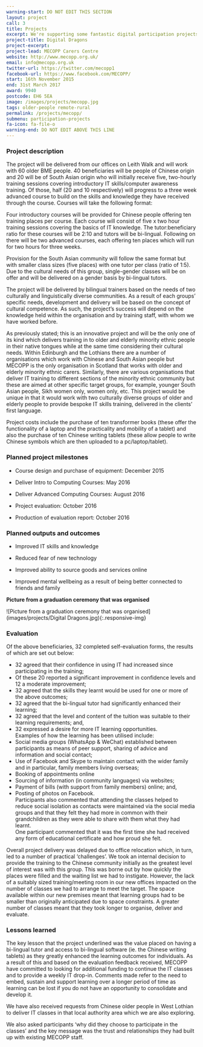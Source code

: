 ```yaml
---
warning-start: DO NOT EDIT THIS SECTION
layout: project
call: 3
title: Projects
excerpt: We're supporting some fantastic digital participation projects. Here are their stories.
project-title: Digital Dragons
project-excerpt:
project-lead: MECOPP Carers Centre
website: http://www.mecopp.org.uk/
email: info@mecopp.org.uk
twitter-url: https://twitter.com/mecopp1
facebook-url: https://www.facebook.com/MECOPP/
start: 16th November 2015
end: 31st March 2017
award: 9940
postcode: EH6 5EA
image: /images/projects/mecopp.jpg
tags: older-people remote-rural
permalink: /projects/mecopp/
submenu: participation-projects
fa-icon: fa-file-o
warning-end: DO NOT EDIT ABOVE THIS LINE
---
```


### Project description

The project will be delivered from our offices on Leith Walk and will work with 60 older BME people. 40 beneficiaries will be people of Chinese origin and 20 will be of South Asian origin who will initially receive five, two-hourly training sessions covering introductory IT skills/computer awareness training. Of those, half (20 and 10 respectively) will progress to a three week advanced course to build on the skills and knowledge they have received through the course. Courses will take the following format:

Four introductory courses will be provided for Chinese people offering ten training places per course. Each course will consist of five x two hour training sessions covering the basics of IT knowledge. The tutor:beneficiary ratio for these courses will be 2:10 and tutors will be bi-lingual. Following on there will be two advanced courses, each offering ten places which will run for two hours for three weeks.

Provision for the South Asian community will follow the same format but with smaller class sizes (five places) with one tutor per class (ratio of 1:5). Due to the cultural needs of this group, single-gender classes will be on offer and will be delivered on a gender basis by bi-lingual tutors.

The project will be delivered by bilingual trainers based on the needs of two culturally and linguistically diverse communities. As a result of each groups’ specific needs, development and delivery will be based on the concept of cultural competence. As such, the project’s success will depend on the knowledge held within the organisation and by training staff, with whom we have worked before.

As previously stated; this is an innovative project and will be the only one of its kind which delivers training in to older and elderly minority ethnic people in their native tongues while at the same time considering their cultural needs. Within Edinburgh and the Lothians there are a number of organisations which work with Chinese and South Asian people but MECOPP is the only organisation in Scotland that works with older and elderly minority ethnic carers. Similarly, there are various organisations that deliver IT training to different sections of the minority ethnic community but these are aimed at other specific target groups, for example, younger South Asian people, Sikh women only, women only, etc. This project would be unique in that it would work with two culturally diverse groups of older and elderly people to provide bespoke IT skills training, delivered in the clients’ first language.

Project costs include the purchase of ten transformer books (these offer the functionality of a laptop and the practicality and mobility of a tablet) and also the purchase of ten Chinese writing tablets (these allow people to write Chinese symbols which are then uploaded to a pc/laptop/tablet).

### Planned project milestones

* Course design and purchase of equipment: December 2015

* Deliver Intro to Computing Courses: May 2016

* Deliver Advanced Computing Courses: August 2016

* Project evaluation: October 2016

* Production of evaluation report: October 2016


### Planned outputs and outcomes

* Improved IT skills and knowledge

* Reduced fear of new technology

* Improved ability to source goods and services online

* Improved mental wellbeing as a result of being better connected to friends and family<br />

**Picture from a graduation ceremony that was organised**

![Picture from a graduation ceremony that was organised](images/projects/Digital Dragons.jpg){:.responsive-img}

### Evaluation

Of the above beneficiaries, 32 completed self-evaluation forms, the results of which are set out below:
*	32 agreed that their confidence in using IT had increased since participating in the training;
*	Of these 20 reported a significant improvement in confidence levels and 12 a moderate improvement;
*	32 agreed that the skills they learnt would be used for one or more of the above outcomes;
*	32 agreed that the bi-lingual tutor had significantly enhanced their learning;
*	32 agreed that the level and content of the tuition was suitable to their learning requirements; and,
*	32 expressed a desire for more IT learning opportunities.<br />
Examples of how the learning has been utilised include:
*	Social media groups (WhatsApp & WeChat) established between participants as means of peer support, sharing of advice and information and social contact;
*	Use of Facebook and Skype to maintain contact with the wider family and in particular, family members living overseas;
*	Booking of appointments online
*	Sourcing of information (in community languages) via websites;
*	Payment of bills (with support from family members) online; and,
*	Posting of photos on Facebook.<br />
Participants also commented that attending the classes helped to reduce social isolation as contacts were maintained via the social media groups and that they felt they had more in common with their grandchildren as they were able to share with them what they had learnt.<br />
One participant commented that it was the first time she had received any form of educational certificate and how proud she felt.
 
Overall project delivery was delayed due to office relocation which, in turn, led to a number of practical ‘challenges’.  We took an internal decision to provide the training to the Chinese community initially as the greatest level of interest was with this group.  This was borne out by how quickly the places were filled and the waiting list we had to instigate.  However, the lack of a suitably sized training/meeting room in our new offices impacted on the number of classes we had to arrange to meet the target.  The space available within our new premises meant that learning groups had to be smaller than originally anticipated due to space constraints.  A greater number of classes meant that they took longer to organise, deliver and evaluate.

### Lessons learned

The key lesson that the project underlined was the value placed on having a bi-lingual tutor and access to bi-lingual software (ie. the Chinese writing tablets) as they greatly enhanced the learning outcomes for individuals.  As a result of this and based on the evaluation feedback received, MECOPP have committed to looking for additional funding to continue the IT classes and to provide a weekly IT drop-in.  Comments made refer to the need to embed, sustain and support learning over a longer period of time as learning can be lost if you do not have an opportunity to consolidate and develop it.  

We have also received requests from Chinese older people in West Lothian to deliver IT classes in that local authority area which we are also exploring.

We also asked participants ‘why did they choose to participate in the classes’ and the key message was the trust and relationships they had built up with existing MECOPP staff.  
